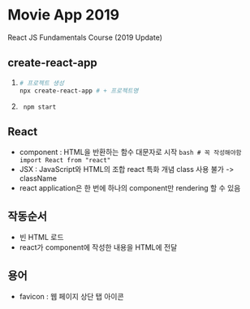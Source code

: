 # Movie App 2019

React JS Fundamentals Course (2019 Update)

## create-react-app
1. ```bash
   # 프로젝트 생성
   npx create-react-app # + 프로젝트명
   ```
2. ```
    npm start
   ```

## React 
- component : HTML을 반환하는 함수
            대문자로 시작
             ```bash
             # 꼭 작성해야함
             import React from "react"
             ```
- JSX : JavaScript와 HTML의 조합
        react 특화 개념
        class 사용 불가 -> className
- react application은 한 번에 하나의 component만 rendering 할 수 있음 

## 작동순서
- 빈 HTML 로드
- react가 component에 작성한 내용을 HTML에 전달

## 용어 
- favicon : 웹 페이지 상단 탭 아이콘
